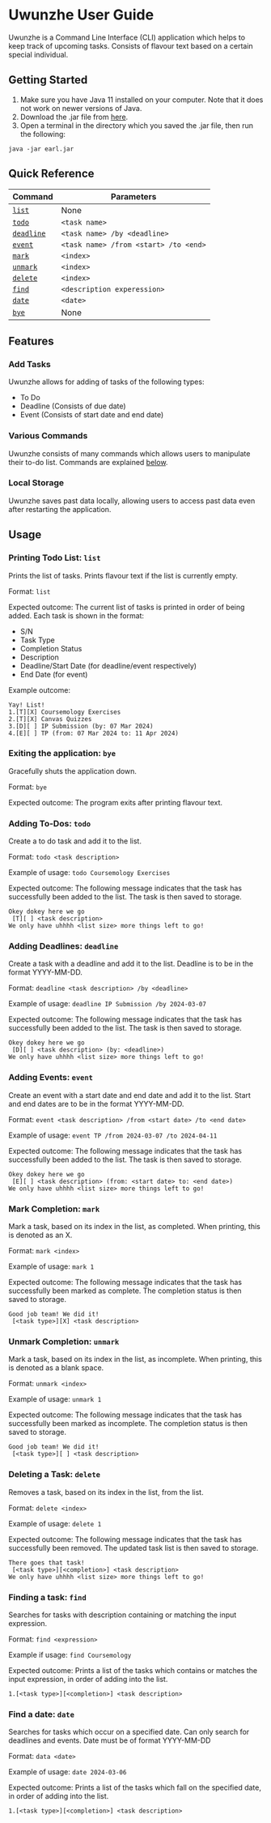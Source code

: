 # Uwunzhe User Guide

Uwunzhe is a Command Line Interface (CLI) application which helps to keep track of upcoming tasks.
Consists of flavour text based on a certain special individual.

## Getting Started

1. Make sure you have Java 11 installed on your computer. Note that it does not work on newer versions of Java.
2. Download the .jar file from [here](https://github.com/1simjustin/ip/releases).
3. Open a terminal in the directory which you saved the .jar file, then run the following:
```
java -jar earl.jar
```

## Quick Reference
|Command                                    |Parameters                             |
|-------------------------------------------|---------------------------------------|
|[`list`](#printing-todo-list-list)         |None                                   |
|[`todo`](#adding-to-dos-todo)              |`<task name>`                          |
|[`deadline`](#adding-deadlines-deadline)   |`<task name> /by <deadline>`           |
|[`event`](#adding-events-event)            |`<task name> /from <start> /to <end>`  |
|[`mark`](#mark-completion-mark)            |`<index>`                              |
|[`unmark`](#unmark-completion-unmark)      |`<index>`                              |
|[`delete`](#deleting-a-task-delete)        |`<index>`                              |
|[`find`](#finding-a-task-find)             |`<description experession>`            |
|[`date`](#find-a-date-date)                |`<date>`                               |
|[`bye`](#exiting-the-application-bye)      |None                                   |

## Features 

### Add Tasks

Uwunzhe allows for adding of tasks of the following types:
- To Do
- Deadline (Consists of due date)
- Event (Consists of start date and end date)

### Various Commands

Uwunzhe consists of many commands which allows users to manipulate their to-do list.
Commands are explained [below](#Usage).

### Local Storage

Uwunzhe saves past data locally, allowing users to access past data even after restarting the application.

## Usage

### Printing Todo List: `list`

Prints the list of tasks.
Prints flavour text if the list is currently empty.

Format: `list`

Expected outcome:
The current list of tasks is printed in order of being added.
Each task is shown in the format:
- S/N
- Task Type
- Completion Status
- Description
- Deadline/Start Date (for deadline/event respectively)
- End Date (for event)

Example outcome:
```
Yay! List!
1.[T][X] Coursemology Exercises
2.[T][X] Canvas Quizzes
3.[D][ ] IP Submission (by: 07 Mar 2024)
4.[E][ ] TP (from: 07 Mar 2024 to: 11 Apr 2024)
```

### Exiting the application: `bye`
Gracefully shuts the application down.

Format: `bye`

Expected outcome:
The program exits after printing flavour text.

### Adding To-Dos: `todo`

Create a to do task and add it to the list.

Format: `todo <task description>`

Example of usage: `todo Coursemology Exercises`

Expected outcome:
The following message indicates that the task has successfully been added to the list.
The task is then saved to storage.
```
Okey dokey here we go
 [T][ ] <task description>
We only have uhhhh <list size> more things left to go!
```

### Adding Deadlines: `deadline`

Create a task with a deadline and add it to the list.
Deadline is to be in the format YYYY-MM-DD.

Format: `deadline <task description> /by <deadline>`

Example of usage: `deadline IP Submission /by 2024-03-07`

Expected outcome:
The following message indicates that the task has successfully been added to the list.
The task is then saved to storage.
```
Okey dokey here we go
 [D][ ] <task description> (by: <deadline>)
We only have uhhhh <list size> more things left to go!
```

### Adding Events: `event`

Create an event with a start date and end date and add it to the list.
Start and end dates are to be in the format YYYY-MM-DD.

Format: `event <task description> /from <start date> /to <end date>`

Example of usage: `event TP /from 2024-03-07 /to 2024-04-11`

Expected outcome:
The following message indicates that the task has successfully been added to the list.
The task is then saved to storage.
```
Okey dokey here we go
 [E][ ] <task description> (from: <start date> to: <end date>)
We only have uhhhh <list size> more things left to go!
```

### Mark Completion: `mark`

Mark a task, based on its index in the list, as completed.
When printing, this is denoted as an X.

Format: `mark <index>`

Example of usage: `mark 1`

Expected outcome:
The following message indicates that the task has successfully been marked as complete.
The completion status is then saved to storage.
```
Good job team! We did it!
 [<task type>][X] <task description>
```

### Unmark Completion: `unmark`

Mark a task, based on its index in the list, as incomplete.
When printing, this is denoted as a blank space.

Format: `unmark <index>`

Example of usage: `unmark 1`

Expected outcome:
The following message indicates that the task has successfully been marked as incomplete.
The completion status is then saved to storage.
```
Good job team! We did it!
 [<task type>][ ] <task description>
```

### Deleting a Task: `delete`

Removes a task, based on its index in the list, from the list.

Format: `delete <index>`

Example of usage: `delete 1`

Expected outcome:
The following message indicates that the task has successfully been removed.
The updated task list is then saved to storage.
```
There goes that task!
 [<task type>][<completion>] <task description>
We only have uhhhh <list size> more things left to go!
```

### Finding a task: `find`

Searches for tasks with description containing or matching the input expression.

Format: `find <expression>`

Example if usage: `find Coursemology`

Expected outcome:
Prints a list of the tasks which contains or matches the input expression, in order of adding into the list.
```
1.[<task type>][<completion>] <task description>
```

### Find a date: `date`

Searches for tasks which occur on a specified date.
Can only search for deadlines and events.
Date must be of format YYYY-MM-DD

Format: `data <date>`

Example of usage: `date 2024-03-06`

Expected outcome:
Prints a list of the tasks which fall on the specified date, in order of adding into the list.
```
1.[<task type>][<completion>] <task description>
```
